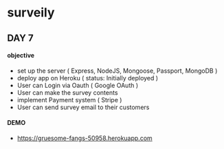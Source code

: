 # surveily #

## DAY 7 ##

#### objective ####
* set up the server ( Express, NodeJS, Mongoose, Passport, MongoDB )
* deploy app on Heroku ( status: Initially deployed )
* User can Login via Oauth ( Google OAuth )
* User can make the survey contents
* implement Payment system ( Stripe )
* User can send survey email to their customers

#### DEMO ####
* https://gruesome-fangs-50958.herokuapp.com





